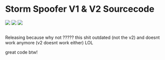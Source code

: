 # Storm Spoofer V1 & V2 Sourcecode
![](https://img.shields.io/github/stars/0x98a/ssv1source) ![](https://img.shields.io/github/forks/0x98a/ssv1source) ![](https://img.shields.io/github/issues/0x98a/ssv1source)
## 
Releasing because why not ????? this shit outdated (not the v2) and doesnt work anymore (v2 doesnt work either) LOL


great code btw!
